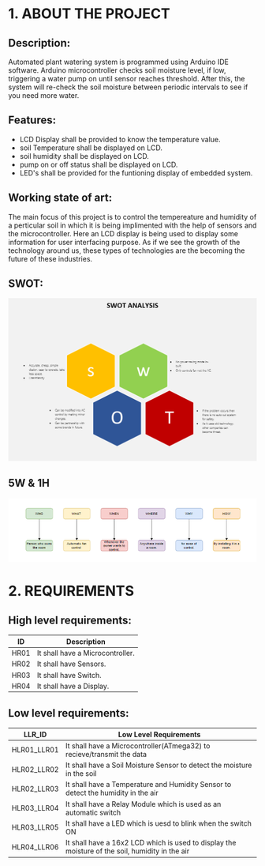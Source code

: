# 1. ABOUT THE PROJECT

   ## Description:
   
   Automated plant watering system is programmed using Arduino IDE software. Arduino microcontroller checks soil moisture level, if low, triggering a water pump on until sensor reaches threshold. After this, the system will re-check the soil moisture between periodic intervals to see if you need more water.

   ## Features:
   
   * LCD Display shall be provided to know the temperature value.
   * soil Temperature shall be displayed on LCD.
   * soil humidity shall be displayed on LCD.
   * pump on or off status shall be displayed on LCD.
   * LED's shall be provided for the funtioning display of embedded system.
   
   ## Working state of art:
   
   The main focus of this project is to control the tempereature and humidity of a perticular soil in which it is being implimented with the help of sensors and the microcontroller. Here an LCD display is being used to display some information for user interfacing purpose. As if we see the growth of the technology around us, these types of technologies are the becoming the future of these industries.
   
   ## SWOT:
   
   ![SWOT analysis](https://raw.githubusercontent.com/YR4851/M2-EmbSys/main/Project/1_Requirements/Screenshot%20(107).png)
   
   ## 5W & 1H
   
   ![5W & 1H](https://raw.githubusercontent.com/YR4851/M2-EmbSys/main/Project/1_Requirements/Screenshot%20(108).png)
   
# 2. REQUIREMENTS

  ## High level requirements:

  | ID | Description | 
  | ----- | ----- | 
  | HR01 | It shall have a Microcontroller. |
  | HR02 | It shall have Sensors. |
  | HR03 | It shall have Switch. |
  | HR04 | It shall have a Display. |

  ## Low level requirements:


  |LLR_ID|Low Level Requirements|
  ---|---|
 |HLR01_LLR01|It shall have a Microcontroller(ATmega32) to recieve/transmit the data|
 |HLR02_LLR02|It shall have a Soil Moisture Sensor to detect the moisture in the soil|
 |HLR02_LLR03|It shall have a Temperature and Humidity Sensor to detect the humidity in the air|
 |HLR03_LLR04|It shall have a Relay Module which is used as an automatic switch|
 |HLR03_LLR05|It shall have a LED which is uesd to blink when the switch ON|
 |HLR04_LLR06|It shall have a 16x2 LCD which is used to display the moisture of the soil, humidity in  the air|
